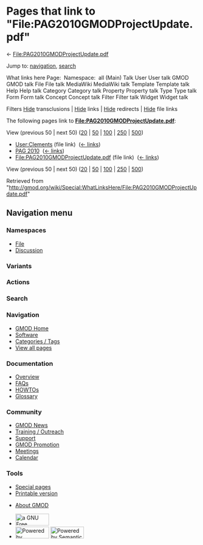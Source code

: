 <div id="mw-page-base" class="noprint">

</div>

<div id="mw-head-base" class="noprint">

</div>

<div id="content" class="mw-body" role="main">

<span id="top"></span>

<div id="mw-js-message" style="display:none;">

</div>



# <span dir="auto">Pages that link to "File:PAG2010GMODProjectUpdate.pdf"</span>

<div id="bodyContent">

<div id="contentSub">

←
[File:PAG2010GMODProjectUpdate.pdf](/wiki/File:PAG2010GMODProjectUpdate.pdf "File:PAG2010GMODProjectUpdate.pdf")

</div>

<div id="jump-to-nav" class="mw-jump">

Jump to: [navigation](#mw-navigation), [search](#p-search)

</div>

<div id="mw-content-text">

What links here Page:  Namespace:  all (Main) Talk User User talk GMOD
GMOD talk File File talk MediaWiki MediaWiki talk Template Template talk
Help Help talk Category Category talk Property Property talk Type Type
talk Form Form talk Concept Concept talk Filter Filter talk Widget
Widget talk

Filters
[Hide](/mediawiki/index.php?title=Special:WhatLinksHere/File:PAG2010GMODProjectUpdate.pdf&hidetrans=1 "Special:WhatLinksHere/File:PAG2010GMODProjectUpdate.pdf")
transclusions \|
[Hide](/mediawiki/index.php?title=Special:WhatLinksHere/File:PAG2010GMODProjectUpdate.pdf&hidelinks=1 "Special:WhatLinksHere/File:PAG2010GMODProjectUpdate.pdf")
links \|
[Hide](/mediawiki/index.php?title=Special:WhatLinksHere/File:PAG2010GMODProjectUpdate.pdf&hideredirs=1 "Special:WhatLinksHere/File:PAG2010GMODProjectUpdate.pdf")
redirects \|
[Hide](/mediawiki/index.php?title=Special:WhatLinksHere/File:PAG2010GMODProjectUpdate.pdf&hideimages=1 "Special:WhatLinksHere/File:PAG2010GMODProjectUpdate.pdf")
file links

The following pages link to
**[File:PAG2010GMODProjectUpdate.pdf](/wiki/File:PAG2010GMODProjectUpdate.pdf "File:PAG2010GMODProjectUpdate.pdf")**:

View (previous 50 \| next 50)
([20](/mediawiki/index.php?title=Special:WhatLinksHere/File:PAG2010GMODProjectUpdate.pdf&limit=20 "Special:WhatLinksHere/File:PAG2010GMODProjectUpdate.pdf")
\|
[50](/mediawiki/index.php?title=Special:WhatLinksHere/File:PAG2010GMODProjectUpdate.pdf&limit=50 "Special:WhatLinksHere/File:PAG2010GMODProjectUpdate.pdf")
\|
[100](/mediawiki/index.php?title=Special:WhatLinksHere/File:PAG2010GMODProjectUpdate.pdf&limit=100 "Special:WhatLinksHere/File:PAG2010GMODProjectUpdate.pdf")
\|
[250](/mediawiki/index.php?title=Special:WhatLinksHere/File:PAG2010GMODProjectUpdate.pdf&limit=250 "Special:WhatLinksHere/File:PAG2010GMODProjectUpdate.pdf")
\|
[500](/mediawiki/index.php?title=Special:WhatLinksHere/File:PAG2010GMODProjectUpdate.pdf&limit=500 "Special:WhatLinksHere/File:PAG2010GMODProjectUpdate.pdf"))

- [User:Clements](/wiki/User:Clements "User:Clements") (file link) ‎
  <span class="mw-whatlinkshere-tools">([←
  links](/mediawiki/index.php?title=Special:WhatLinksHere&target=User%3AClements "Special:WhatLinksHere"))</span>
- [PAG 2010](/wiki/PAG_2010 "PAG 2010") ‎
  <span class="mw-whatlinkshere-tools">([←
  links](/mediawiki/index.php?title=Special:WhatLinksHere&target=PAG+2010 "Special:WhatLinksHere"))</span>
- [File:PAG2010GMODProjectUpdate.pdf](/wiki/File:PAG2010GMODProjectUpdate.pdf "File:PAG2010GMODProjectUpdate.pdf")
  (file link) ‎ <span class="mw-whatlinkshere-tools">([←
  links](/mediawiki/index.php?title=Special:WhatLinksHere&target=File%3APAG2010GMODProjectUpdate.pdf "Special:WhatLinksHere"))</span>

View (previous 50 \| next 50)
([20](/mediawiki/index.php?title=Special:WhatLinksHere/File:PAG2010GMODProjectUpdate.pdf&limit=20 "Special:WhatLinksHere/File:PAG2010GMODProjectUpdate.pdf")
\|
[50](/mediawiki/index.php?title=Special:WhatLinksHere/File:PAG2010GMODProjectUpdate.pdf&limit=50 "Special:WhatLinksHere/File:PAG2010GMODProjectUpdate.pdf")
\|
[100](/mediawiki/index.php?title=Special:WhatLinksHere/File:PAG2010GMODProjectUpdate.pdf&limit=100 "Special:WhatLinksHere/File:PAG2010GMODProjectUpdate.pdf")
\|
[250](/mediawiki/index.php?title=Special:WhatLinksHere/File:PAG2010GMODProjectUpdate.pdf&limit=250 "Special:WhatLinksHere/File:PAG2010GMODProjectUpdate.pdf")
\|
[500](/mediawiki/index.php?title=Special:WhatLinksHere/File:PAG2010GMODProjectUpdate.pdf&limit=500 "Special:WhatLinksHere/File:PAG2010GMODProjectUpdate.pdf"))

</div>

<div class="printfooter">

Retrieved from
"<http://gmod.org/wiki/Special:WhatLinksHere/File:PAG2010GMODProjectUpdate.pdf>"

</div>

<div id="catlinks" class="catlinks catlinks-allhidden">

</div>

<div class="visualClear">

</div>

</div>

</div>

<div id="mw-navigation">

## Navigation menu

<div id="mw-head">



<div id="left-navigation">

<div id="p-namespaces" class="vectorTabs" role="navigation"
aria-labelledby="p-namespaces-label">

### Namespaces

- <span id="ca-nstab-image"><a href="/wiki/File:PAG2010GMODProjectUpdate.pdf" accesskey="c"
  title="View the file page [c]">File</a></span>
- <span id="ca-talk"><a
  href="/mediawiki/index.php?title=File_talk:PAG2010GMODProjectUpdate.pdf&amp;action=edit&amp;redlink=1"
  accesskey="t"
  title="Discussion about the content page [t]">Discussion</a></span>

</div>

<div id="p-variants" class="vectorMenu emptyPortlet" role="navigation"
aria-labelledby="p-variants-label">

### 

### Variants[](#)

<div class="menu">

</div>

</div>

</div>

<div id="right-navigation">



<div id="p-cactions" class="vectorMenu emptyPortlet" role="navigation"
aria-labelledby="p-cactions-label">

### Actions[](#)

<div class="menu">

</div>

</div>

<div id="p-search" role="search">

### Search

<div id="simpleSearch">

</div>

</div>

</div>

</div>

<div id="mw-panel">

<div id="p-logo" role="banner">

<a href="/wiki/Main_Page"
style="background-image: url(http://gmod.org/images/GMOD-cogs.png);"
title="Visit the main page"></a>

</div>

<div id="p-Navigation" class="portal" role="navigation"
aria-labelledby="p-Navigation-label">

### Navigation

<div class="body">

- <span id="n-GMOD-Home">[GMOD Home](/wiki/Main_Page)</span>
- <span id="n-Software">[Software](/wiki/GMOD_Components)</span>
- <span id="n-Categories-.2F-Tags">[Categories /
  Tags](/wiki/Categories)</span>
- <span id="n-View-all-pages">[View all
  pages](/wiki/Special:AllPages)</span>

</div>

</div>

<div id="p-Documentation" class="portal" role="navigation"
aria-labelledby="p-Documentation-label">

### Documentation

<div class="body">

- <span id="n-Overview">[Overview](/wiki/Overview)</span>
- <span id="n-FAQs">[FAQs](/wiki/Category:FAQ)</span>
- <span id="n-HOWTOs">[HOWTOs](/wiki/Category:HOWTO)</span>
- <span id="n-Glossary">[Glossary](/wiki/Glossary)</span>

</div>

</div>

<div id="p-Community" class="portal" role="navigation"
aria-labelledby="p-Community-label">

### Community

<div class="body">

- <span id="n-GMOD-News">[GMOD News](/wiki/GMOD_News)</span>
- <span id="n-Training-.2F-Outreach">[Training /
  Outreach](/wiki/Training_and_Outreach)</span>
- <span id="n-Support">[Support](/wiki/Support)</span>
- <span id="n-GMOD-Promotion">[GMOD
  Promotion](/wiki/GMOD_Promotion)</span>
- <span id="n-Meetings">[Meetings](/wiki/Meetings)</span>
- <span id="n-Calendar">[Calendar](/wiki/Calendar)</span>

</div>

</div>

<div id="p-tb" class="portal" role="navigation"
aria-labelledby="p-tb-label">

### Tools

<div class="body">

- <span id="t-specialpages"><a href="/wiki/Special:SpecialPages" accesskey="q"
  title="A list of all special pages [q]">Special pages</a></span>
- <span id="t-print"><a
  href="/mediawiki/index.php?title=Special:WhatLinksHere/File:PAG2010GMODProjectUpdate.pdf&amp;printable=yes"
  rel="alternate" accesskey="p"
  title="Printable version of this page [p]">Printable version</a></span>

</div>

</div>

</div>

</div>

<div id="footer" role="contentinfo">

- <span id="footer-places-about">[About
  GMOD](/wiki/GMOD:About "GMOD:About")</span>

<!-- -->

- <span id="footer-copyrightico">[<img src="http://www.gnu.org/graphics/gfdl-logo-small.png" width="88"
  height="31" alt="a GNU Free Documentation License" />](http://www.gnu.org/licenses/fdl-1.3.html)</span>
- <span id="footer-poweredbyico">[<img src="/mediawiki/skins/common/images/poweredby_mediawiki_88x31.png"
  width="88" height="31" alt="Powered by MediaWiki" />](//www.mediawiki.org/)
  [<img
  src="/mediawiki/extensions/SemanticMediaWiki/includes/../resources/images/smw_button.png"
  width="88" height="31" alt="Powered by Semantic MediaWiki" />](https://www.semantic-mediawiki.org/wiki/Semantic_MediaWiki)</span>

<div style="clear:both">

</div>

</div>
